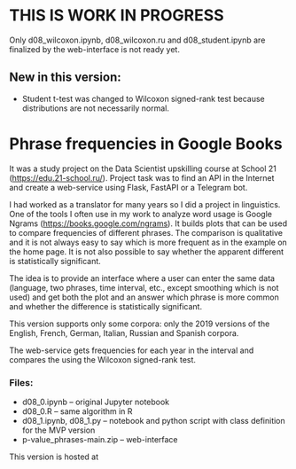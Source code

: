 ﻿# THIS IS WORK IN PROGRESS

Only d08_wilcoxon.ipynb, d08_wilcoxon.ru and d08_student.ipynb are finalized by the web-interface is not ready yet.

## New in this version:
- Student t-test was changed to Wilcoxon signed-rank test because distributions are not necessarily normal.

# Phrase frequencies in Google Books

It was a study project on the Data Scientist upskilling course at School 21 (https://edu.21-school.ru/). Project task was to find an API in the Internet and create a web-service using Flask, FastAPI or a Telegram bot.

I had worked as a translator for many years so I did a project in linguistics. One of the tools I often use in my work to analyze word usage is Google Ngrams (https://books.google.com/ngrams). It builds plots that can be used to compare frequencies of different phrases. The comparison is qualitative and it is not always easy to say which is more frequent as in the example on the home page. It is not also possible to say whether the apparent different is statistically significant.

The idea is to provide an interface where a user can enter the same data (language, two phrases, time interval, etc., except smoothing which is not used) and get both the plot and an answer which phrase is more common and whether the difference is statistically significant.

This version supports only some corpora: only the 2019 versions of the English, French, German, Italian, Russian and Spanish corpora.

The web-service gets frequencies for each year in the interval and compares the using the Wilcoxon signed-rank test.

### Files:
- d08_0.ipynb – original Jupyter notebook
- d08_0.R – same algorithm in R
- d08_1.ipynb, d08_1.py – notebook and python script with class definition for the MVP version
- p-value_phrases-main.zip – web-interface

This version is hosted at
